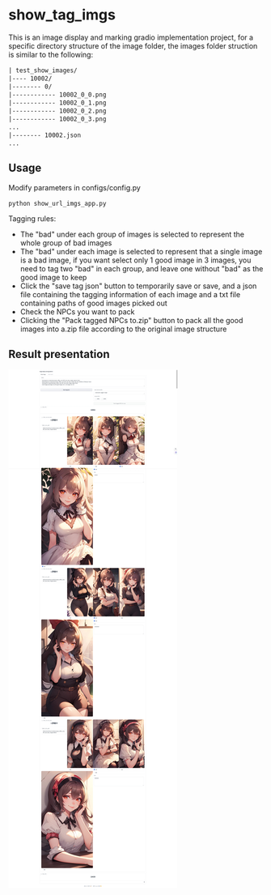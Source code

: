 # show_tag_imgs
This is an image display and marking gradio implementation project, for a specific directory structure of the image folder, the images folder struction is similar to the following:
```
| test_show_images/
|---- 10002/
|-------- 0/
|------------ 10002_0_0.png
|------------ 10002_0_1.png
|------------ 10002_0_2.png
|------------ 10002_0_3.png
...
|-------- 10002.json
...

```
## Usage
Modify parameters in configs/config.py
```
python show_url_imgs_app.py
```

Tagging rules:
- The "bad" under each group of images is selected to represent the whole group of bad images
- The "bad" under each image is selected to represent that a single image is a bad image, if you want select only 1 good image in 3 images, you need to tag two "bad" in each group, and leave one without "bad" as the good image to keep
- Click the "save tag json" button to temporarily save or save, and a json file containing the tagging information of each image and a txt file containing paths of good images picked out
- Check the NPCs you want to pack
- Clicking the "Pack tagged NPCs to.zip" button to pack all the good images into a.zip file according to the original image structure

## Result presentation
![demo.jpeg](demo_images/demo.jpeg)
